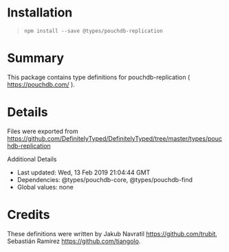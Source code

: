 # Installation
> `npm install --save @types/pouchdb-replication`

# Summary
This package contains type definitions for pouchdb-replication ( https://pouchdb.com/ ).

# Details
Files were exported from https://github.com/DefinitelyTyped/DefinitelyTyped/tree/master/types/pouchdb-replication

Additional Details
 * Last updated: Wed, 13 Feb 2019 21:04:44 GMT
 * Dependencies: @types/pouchdb-core, @types/pouchdb-find
 * Global values: none

# Credits
These definitions were written by Jakub Navratil <https://github.com/trubit>, Sebastián Ramírez <https://github.com/tiangolo>.
